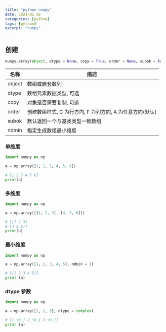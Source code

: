```yaml
---
title: "python numpy"
date: 2021-01-16
categories: [python]
tags: [python]
excerpt: "numpy"
---
```


## 创建

```py
numpy.array(object, dtype = None, copy = True, order = None, subok = False, ndmin = 0)
```

| 名称   | 描述                                                    |
| ------ | ------------------------------------------------------ |
| object | 数组或嵌套数列                                        |
| dtype  | 数组元素数据类型, 可选                                 |
| copy   | 对象是否需要复制, 可选                                   |
| order  | 创建数组样式, C 为行方向, F 为列方向, A 为任意方向(默认) |
| subok  | 默认返回一个与基类类型一致数组                          |
| ndmin  | 指定生成数组最小维度                                   |

### 单维度

```py
import numpy as np

a = np.array([1, 2, 3, 4, 5, 6])

# [1 2 3 4 5 6]
print(a)
```

### 多维度

```py
import numpy as np

a = np.array([[1, 2, 3], [4, 5, 6]])

# [[1 2 3]
# [4 5 6]]
print(a)
```

### 最小维度

```py
import numpy as np

a = np.array([1, 2, 3, 4, 5], ndmin = 2)

# [[1 2 3 4 5]]
print (a)
```

### dtype 参数

```py
import numpy as np

a = np.array([1, 2, 3], dtype = complex)

# [1.+0.j 2.+0.j 3.+0.j]
print (a)
```
